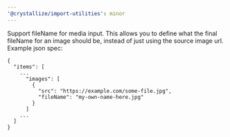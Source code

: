 ```yaml
---
'@crystallize/import-utilities': minor
---
```


Support fileName for media input. This allows you to define what the final fileName for an image should be, instead of just using the source image url. Example json spec:

```
{
  "items": [
    ...
      "images": [
        {
          "src": "https://example.com/some-file.jpg",
          "fileName": "my-own-name-here.jpg"
        }
      ]
    ...
  ]
}
```
